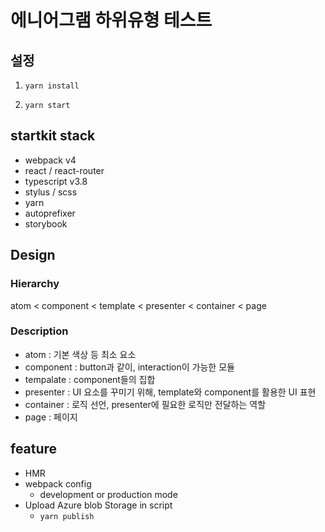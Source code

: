 # 에니어그램 하위유형 테스트

## 설정

1. `yarn install`

2. `yarn start`

## startkit stack
- webpack v4
- react / react-router
- typescript v3.8
- stylus / scss
- yarn
- autoprefixer
- storybook

## Design

### Hierarchy

atom < component < template < presenter < container < page

### Description

- atom : 기본 색상 등 최소 요소
- component : button과 같이, interaction이 가능한 모듈
- tempalate : component들의 집합
- presenter : UI 요소를 꾸미기 위해, template와 component를 활용한 UI 표현
- container : 로직 선언, presenter에 필요한 로직만 전달하는 역할
- page : 페이지

## feature
- HMR
- webpack config
  - development or production mode
- Upload Azure blob Storage in script
  - `yarn publish`